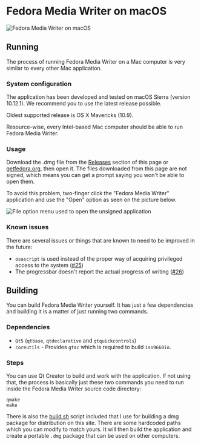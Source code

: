 # Fedora Media Writer on macOS

![Fedora Media Writer on macOS](/dist/screenshots/mac_main.png)

## Running

The process of running Fedora Media Writer on a Mac computer is very similar to every other Mac application.

### System configuration

The application has been developed and tested on macOS Sierra (version 10.12.1). We recommend you to use the latest release possible.

Oldest supported release is OS X Mavericks (10.9).

Resource-wise, every Intel-based Mac computer should be able to run Fedora Media Writer.

### Usage

Download the .dmg file from the [Releases](../../releases) section of this page or [getfedora.org](https://getfedora.org), then open it. The files downloaded from this page are not signed, which means you can get a prompt saying you won't be able to open them.

To avoid this problem, two-finger click the "Fedora Media Writer" application and use the "Open" option as seen on the picture below.

![File option menu used to open the unsigned application](/dist/screenshots/mac_open.png)


### Known issues 

There are several issues or things that are known to need to be improved in the future:

* `osascript` is used instead of the proper way of acquiring privileged access to the system ([#25](../../issues/25))
* The progressbar doesn't report the actual progress of writing ([#26](../../issues/26))

## Building

You can build Fedora Media Writer yourself. It has just a few dependencies and building it is a matter of just running two commands.

### Dependencies

* `Qt5` (`qtbase`, `qtdeclarative` and `qtquickcontrols`)
* `coreutils` - Provides `gtac` which is required to build `iso9660io`.

### Steps

You can use Qt Creator to build and work with the application. If not using that, the process is basically just these two commands you need to run inside the Fedora Media Writer source code directory:

```
qmake
make
```

There is also the [build.sh](/dist/mac/build.sh) script included that I use for building a dmg package for distribution on this site. There are some hardcoded paths which you can modify to match yours. It will then build the application and create a portable `.dmg` package that can be used on other computers.






